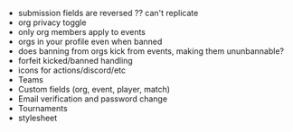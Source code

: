 - submission fields are reversed ?? can't replicate
- org privacy toggle
- only org members apply to events
- orgs in your profile even when banned
- does banning from orgs kick from events, making them ununbannable?
- forfeit kicked/banned handling
- icons for actions/discord/etc
- Teams
- Custom fields (org, event, player, match)
- Email verification and password change
- Tournaments
- stylesheet